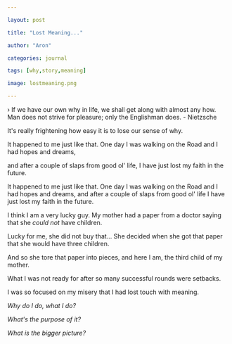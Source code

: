 ```yaml
---

layout: post

title: "Lost Meaning..."

author: "Aron"

categories: journal

tags: [why,story,meaning]

image: lostmeaning.png

---
```


› If we have our own why in life, we shall get along with almost any how. Man does not strive for pleasure; only the Englishman does. - Nietzsche

It's really frightening how easy it is to lose our sense of why. 

It happened to me just like that. One day I was walking on the Road and I had hopes and dreams, 

and after a couple of slaps from good ol' life, I have just lost my faith in the future. 

It happened to me just like that. One day I was walking on the Road and I had hopes and dreams, and after a couple of slaps from good ol' life I have just lost my faith in the future. 

I think I am a very lucky guy. My mother had a paper from a doctor saying that she *could not* have children. 

Lucky for me, she did not buy that... She decided when she got that paper that she would have three children. 

And so she tore that paper into pieces, and here I am, the third child of my mother.

What I was not ready for after so many successful rounds were setbacks. 

I was so focused on my misery that I had lost touch with meaning. 

*Why do I do, what I do?*

*What's the purpose of it?* 

*What is the bigger picture?*
